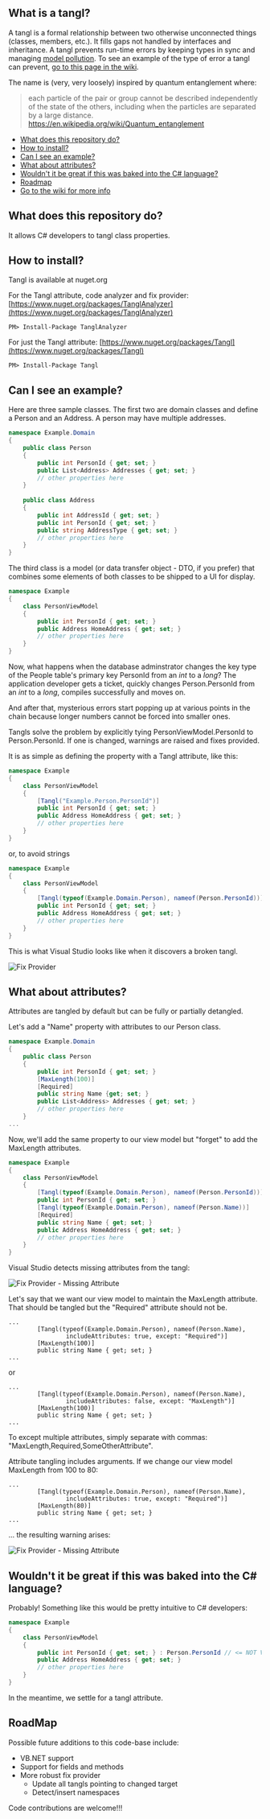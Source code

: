## What is a tangl? 
A tangl is a formal relationship between two otherwise unconnected things (classes, members, etc.). It fills gaps not handled by interfaces and inheritance. A tangl prevents run-time errors by keeping types in sync and managing [model pollution](https://github.com/mnbeer/Tangl/wiki/Model-Pollution#what-is-model-pollution). To see an example of the type of error a tangl can prevent, [go to this page in the wiki](https://github.com/mnbeer/Tangl/wiki/Preventing-Errors#how-does-a-tangl-prevent-errors).

The name is (very, very loosely) inspired by quantum entanglement where:

> each particle of the pair or group cannot be described independently of the state of the others, including when the particles are separated by a large distance.
> https://en.wikipedia.org/wiki/Quantum_entanglement

* [What does this repository do?](#what-does-this-repository-do)
* [How to install?](#how-to-install)
* [Can I see an example?](#can-i-see-an-example)
* [What about attributes?](#what-about-attributes)
* [Wouldn't it be great if this was baked into the C# language?](#wouldnt-it-be-great-if-this-was-baked-into-the-C#-language)
* [Roadmap](#roadmap)
* [Go to the wiki for more info](https://github.com/mnbeer/Tangl/wiki)

## What does this repository do?
It allows C# developers to tangl class properties.

## How to install?

Tangl is available at nuget.org

For the Tangl attribute, code analyzer and fix provider: [https://www.nuget.org/packages/TanglAnalyzer](https://www.nuget.org/packages/TanglAnalyzer)

```
PM> Install-Package TanglAnalyzer
```

For just the Tangl attribute: [https://www.nuget.org/packages/Tangl](https://www.nuget.org/packages/Tangl)

```
PM> Install-Package Tangl
```

## Can I see an example?

Here are three sample classes. The first two are domain classes and define a Person and an Address. A person may have multiple addresses. 

```c#
namespace Example.Domain
{
    public class Person
    {
        public int PersonId { get; set; }
        public List<Address> Addresses { get; set; }        
        // other properties here
    }
    
    public class Address
    {
        public int AddressId { get; set; }
        public int PersonId { get; set; }
        public string AddressType { get; set; }
        // other properties here
    }
}

```


The third class is a model (or data transfer object - DTO, if you prefer) that combines some elements of both classes to be shipped to a UI for display.

```c#
namespace Example
{
    class PersonViewModel
    {     
        public int PersonId { get; set; }
        public Address HomeAddress { get; set; }
        // other properties here
    }
}

```
Now, what happens when the database adminstrator changes the key type of the People table's primary key PersonId from an _int_ to a _long_? The application developer gets a ticket, quickly changes Person.PersonId from an _int_ to a _long_, compiles successfully and moves on.

And after that, mysterious errors start popping up at various points in the chain because longer numbers cannot be forced into smaller ones.

Tangls solve the problem by explicitly tying PersonViewModel.PersonId to Person.PersonId. If one is changed, warnings are raised and fixes provided.

It is as simple as defining the property with a Tangl attribute, like this:


```c#
namespace Example
{
    class PersonViewModel
    {     
        [Tangl("Example.Person.PersonId")]
        public int PersonId { get; set; }
        public Address HomeAddress { get; set; }
        // other properties here
    }
}

```

or, to avoid strings

```c#
namespace Example
{
    class PersonViewModel
    {     
        [Tangl(typeof(Example.Domain.Person), nameof(Person.PersonId))]
        public int PersonId { get; set; }
        public Address HomeAddress { get; set; }
        // other properties here
    }
}

```

This is what Visual Studio looks like when it discovers a broken tangl.

![Fix Provider](https://github.com/mnbeer/tangl/wiki/images/tangl-fix.png)

## What about attributes?
Attributes are tangled by default but can be fully or partially detangled.

Let's add a "Name" property with attributes to our Person class.

```c#
namespace Example.Domain
{
    public class Person
    {
        public int PersonId { get; set; }
        [MaxLength(100)]
        [Required]
        public string Name {get; set; }
        public List<Address> Addresses { get; set; }        
        // other properties here
    }
...

```

Now, we'll add the same property to our view model but "forget" to add the MaxLength attributes.

```c#
namespace Example
{
    class PersonViewModel
    {     
        [Tangl(typeof(Example.Domain.Person), nameof(Person.PersonId))]
        public int PersonId { get; set; }
        [Tangl(typeof(Example.Domain.Person), nameof(Person.Name))]
        [Required]
        public string Name { get; set; }
        public Address HomeAddress { get; set; }
        // other properties here
    }
}

```

Visual Studio detects missing attributes from the tangl:

![Fix Provider - Missing Attribute](https://github.com/mnbeer/tangl/wiki/images/tangl-missing-attribute.png)

Let's say that we want our view model to maintain the MaxLength attribute. That should be tangled but the "Required" attribute should not be.

```
...
        [Tangl(typeof(Example.Domain.Person), nameof(Person.Name),
                includeAttributes: true, except: "Required")]
        [MaxLength(100)]
        public string Name { get; set; }
...
```

or

```
...
        [Tangl(typeof(Example.Domain.Person), nameof(Person.Name),
                includeAttributes: false, except: "MaxLength")]
        [MaxLength(100)]        
        public string Name { get; set; }
...
```

To except multiple attributes, simply separate with commas: "MaxLength,Required,SomeOtherAttribute".

Attribute tangling includes arguments. If we change our view model MaxLength from 100 to 80:

```
...
        [Tangl(typeof(Example.Domain.Person), nameof(Person.Name),
                includeAttributes: true, except: "Required")]
        [MaxLength(80)]
        public string Name { get; set; }
...
```

... the resulting warning arises:

![Fix Provider - Missing Attribute](https://github.com/mnbeer/tangl/wiki/images/tangl-attribute-bad-arg.png)

## Wouldn't it be great if this was baked into the C# language?
Probably! Something like this would be pretty intuitive to C# developers:

```c#
namespace Example
{
    class PersonViewModel
    {     
        public int PersonId { get; set; } : Person.PersonId // <= NOT VALID C# BUT WE CAN DREAM
        public Address HomeAddress { get; set; }
        // other properties here
    }
}

```

In the meantime, we settle for a tangl attribute.

## RoadMap
Possible future additions to this code-base include:
* VB.NET support
* Support for fields and methods
* More robust fix provider
  * Update all tangls pointing to changed target
  * Detect/insert namespaces
  
Code contributions are welcome!!!

